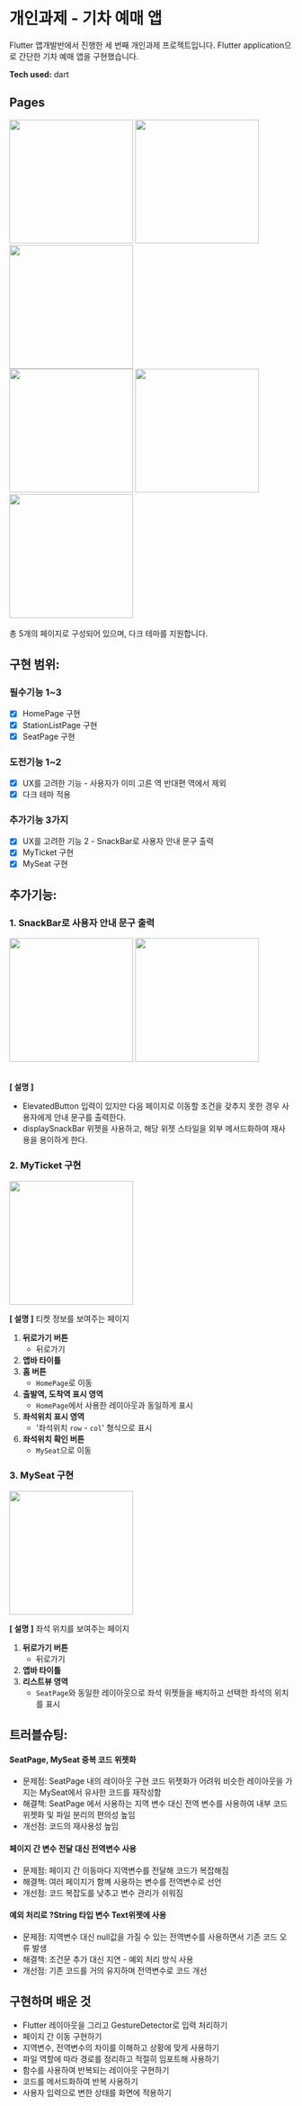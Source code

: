 # 개인과제 - 기차 예매 앱
Flutter 앱개발반에서 진행한 세 번째 개인과제 프로젝트입니다. Flutter application으로 간단한 기차 예매 앱을 구현했습니다.

**Tech used:** dart

## Pages

<img src = "https://img1.daumcdn.net/thumb/R1280x0/?scode=mtistory2&fname=https%3A%2F%2Fblog.kakaocdn.net%2Fdn%2FcdwgN5%2FbtsM4KJcahF%2FskrIUdD1KdEYx8hGmIGCtK%2Fimg.png" width=220/>
<img src = "https://img1.daumcdn.net/thumb/R1280x0/?scode=mtistory2&fname=https%3A%2F%2Fblog.kakaocdn.net%2Fdn%2FeVs2au%2FbtsM5Rm1Fz0%2FQnWkoggUjAQzDghOBCssO0%2Fimg.png" width=220/>
<img src = "https://img1.daumcdn.net/thumb/R1280x0/?scode=mtistory2&fname=https%3A%2F%2Fblog.kakaocdn.net%2Fdn%2FAeYw7%2FbtsM5CKngrL%2FiyT3dO5ZPchtIjPPKsxws1%2Fimg.png" width=220/>
<br/>
<img src = "https://img1.daumcdn.net/thumb/R1280x0/?scode=mtistory2&fname=https%3A%2F%2Fblog.kakaocdn.net%2Fdn%2Fcj3aSy%2FbtsM2Hz5zm8%2F5kWkcigD9G5z7c1yogIk2k%2Fimg.png" width=220/>
<img src = "https://img1.daumcdn.net/thumb/R1280x0/?scode=mtistory2&fname=https%3A%2F%2Fblog.kakaocdn.net%2Fdn%2FLXZth%2FbtsM40E10fn%2FVLyWiXuQZUv3nmvLBQBRrk%2Fimg.png" width=220/>
<img src = "https://img1.daumcdn.net/thumb/R1280x0/?scode=mtistory2&fname=https%3A%2F%2Fblog.kakaocdn.net%2Fdn%2FcTytkv%2FbtsM4shoV59%2FbPB4fviadkaX4eITfknK5K%2Fimg.png" width=220/>
<br/>
<br/>
총 5개의 페이지로 구성되어 있으며, 다크 테마를 지원합니다.

## 구현 범위:

### 필수기능 1~3
- [X] HomePage 구현
- [X] StationListPage 구현
- [X] SeatPage 구현

### 도전기능 1~2
- [X] UX를 고려한 기능 - 사용자가 이미 고른 역 반대편 역에서 제외
- [X] 다크 테마 적용

### 추가기능 3가지
- [X] UX를 고려한 기능 2 - SnackBar로 사용자 안내 문구 출력
- [X] MyTicket 구현
- [X] MySeat 구현

## 추가기능:

### 1. SnackBar로 사용자 안내 문구 출력
<img src = "https://img1.daumcdn.net/thumb/R1280x0/?scode=mtistory2&fname=https%3A%2F%2Fblog.kakaocdn.net%2Fdn%2Fbix58S%2FbtsM44tSqVw%2FIlVhfs1FkLl8hqqgf1Tr20%2Fimg.png" width=220>
<img src = "https://img1.daumcdn.net/thumb/R1280x0/?scode=mtistory2&fname=https%3A%2F%2Fblog.kakaocdn.net%2Fdn%2FbQh45d%2FbtsM3DRDXUr%2Fbnusdae6eioPHBQ3MXIgf1%2Fimg.png" width=220>
<br/>
<br/>

**[ 설명 ]**
 - ElevatedButton 입력이 있지만 다음 페이지로 이동할 조건을 갖추지 못한 경우 사용자에게 안내 문구를 출력한다.
 - displaySnackBar 위젯을 사용하고, 해당 위젯 스타일을 외부 메서드화하여 재사용을 용이하게 한다.

### 2. MyTicket 구현
<img src = "https://img1.daumcdn.net/thumb/R1280x0/?scode=mtistory2&fname=https%3A%2F%2Fblog.kakaocdn.net%2Fdn%2FyjQoZ%2FbtsM4ZF9Dcy%2FQ9KXQAcAzOUKGBhVLqmOw0%2Fimg.jpg" width=220>
<br/>

**[ 설명 ]**
티켓 정보를 보여주는 페이지
1. **뒤로가기 버튼**
   - 뒤로가기
2. **앱바 타이틀**
3. **홈 버튼**
   - `HomePage`로 이동
4. **출발역, 도착역 표시 영역**
   - `HomePage`에서 사용한 레이아웃과 동일하게 표시
5. **좌석위치 표시 영역**
   - '좌석위치 `row` - `col`' 형식으로 표시
6. **좌석위치 확인 버튼**
   - `MySeat`으로 이동
  
### 3. MySeat 구현
<img src = "https://img1.daumcdn.net/thumb/R1280x0/?scode=mtistory2&fname=https%3A%2F%2Fblog.kakaocdn.net%2Fdn%2Fcxj5gB%2FbtsM40yjaAB%2FYYmkXW0qJ4DUhGVUKi5I20%2Fimg.jpg" width=220>
<br/>

**[ 설명 ]**
좌석 위치를 보여주는 페이지
1. **뒤로가기 버튼**
   - 뒤로가기
2. **앱바 타이틀**
3. **리스트뷰 영역**
   - `SeatPage`와 동일한 레이아웃으로 좌석 위젯들을 배치하고 선택한 좌석의 위치를 표시


## 트러블슈팅:
#### SeatPage, MySeat 중복 코드 위젯화
 - 문제점: SeatPage 내의 레이아웃 구현 코드 위젯화가 어려워 비슷한 레이아웃을 가지는 MySeat에서 유사한 코드를 재작성함
 - 해결책: SeatPage 에서 사용하는 지역 변수 대신 전역 변수를 사용하여 내부 코드 위젯화 및 파일 분리의 편의성 높임
 - 개선점: 코드의 재사용성 높임

#### 페이지 간 변수 전달 대신 전역변수 사용
 - 문제점: 페이지 간 이동마다 지역변수를 전달해 코드가 복잡해짐
 - 해결책: 여러 페이지가 함꼐 사용하는 변수를 전역변수로 선언
 - 개선점: 코드 복잡도를 낮추고 변수 관리가 쉬워짐

#### 예외 처리로 ?String 타입 변수 Text위젯에 사용
 - 문제점: 지역변수 대신 null값을 가질 수 있는 전역변수를 사용하면서 기존 코드 오류 발생
 - 해결책: 조건문 추가 대신 지연 - 예외 처리 방식 사용
 - 개선점: 기존 코드를 거의 유지하며 전역변수로 코드 개선

## 구현하며 배운 것
 - Flutter 레이아웃을 그리고 GestureDetector로 입력 처리하기
 - 페이지 간 이동 구현하기
 - 지역변수, 전역변수의 차이를 이해하고 상황에 맞게 사용하기
 - 파일 역할에 따라 경로를 정리하고 적절히 임포트해 사용하기
 - 함수를 사용하여 반복되는 레이아웃 구현하기
 - 코드를 메서드화하여 반복 사용하기
 - 사용자 입력으로 변한 상태를 화면에 적용하기
